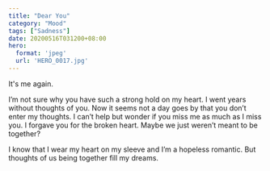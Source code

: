 ```yaml
---
title: "Dear You"
category: "Mood"
tags: ["Sadness"]
date: 20200516T031200+08:00
hero:
  format: 'jpeg'
  url: 'HERO_0017.jpg'
---
```

It's me again.

I’m not sure why you have such a strong hold on my heart. I went years without thoughts of you. Now it seems not a day goes by that you don’t enter my thoughts. I can’t help but wonder if you miss me as much as I miss you. I forgave you for the broken heart. Maybe we just weren’t meant to be together?

I know that I wear my heart on my sleeve and I’m a hopeless romantic. But thoughts of us being together fill my dreams.
